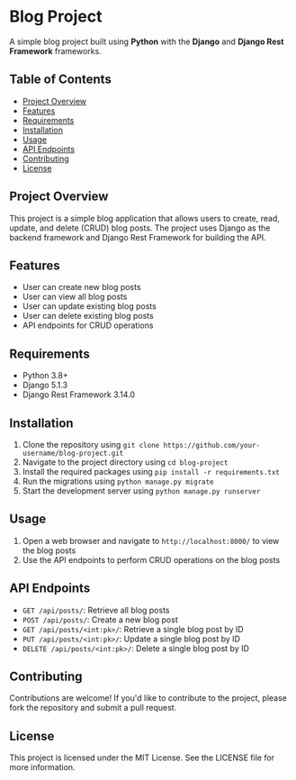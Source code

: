 # Blog Project

A simple blog project built using **Python** with the **Django** and **Django Rest Framework** frameworks.

## Table of Contents

- [Project Overview](#project-overview)
- [Features](#features)
- [Requirements](#requirements)
- [Installation](#installation)
- [Usage](#usage)
- [API Endpoints](#api-endpoints)
- [Contributing](#contributing)
- [License](#license)

## Project Overview

This project is a simple blog application that allows users to create, read, update, and delete (CRUD) blog posts. The project uses Django as the backend framework and Django Rest Framework for building the API.

## Features

- User can create new blog posts
- User can view all blog posts
- User can update existing blog posts
- User can delete existing blog posts
- API endpoints for CRUD operations

## Requirements

- Python 3.8+
- Django 5.1.3
- Django Rest Framework 3.14.0

## Installation

1. Clone the repository using `git clone https://github.com/your-username/blog-project.git`
2. Navigate to the project directory using `cd blog-project`
3. Install the required packages using `pip install -r requirements.txt`
4. Run the migrations using `python manage.py migrate`
5. Start the development server using `python manage.py runserver`

## Usage

1. Open a web browser and navigate to `http://localhost:8000/` to view the blog posts
2. Use the API endpoints to perform CRUD operations on the blog posts

## API Endpoints

- `GET /api/posts/`: Retrieve all blog posts
- `POST /api/posts/`: Create a new blog post
- `GET /api/posts/<int:pk>/`: Retrieve a single blog post by ID
- `PUT /api/posts/<int:pk>/`: Update a single blog post by ID
- `DELETE /api/posts/<int:pk>/`: Delete a single blog post by ID

## Contributing

Contributions are welcome! If you'd like to contribute to the project, please fork the repository and submit a pull request.

## License

This project is licensed under the MIT License. See the LICENSE file for more information.
